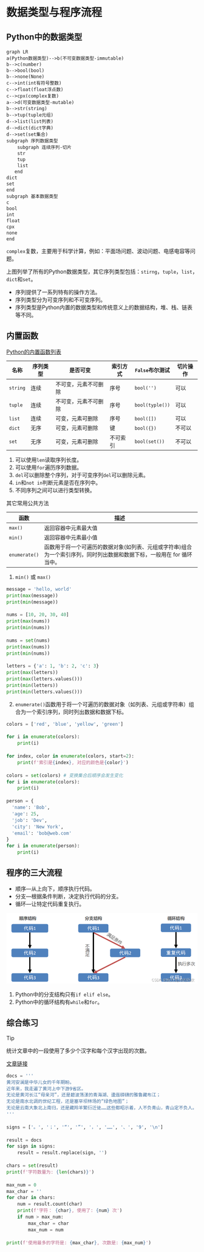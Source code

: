 # 数据类型与程序流程

## Python中的数据类型

```mermaid
graph LR
a(Python数据类型)-->b(不可变数据类型-immutable)
b-->c(number)
b-->bool(bool)
b-->none(None)
c-->int(int有符号整数)
c-->float(float浮点数)
c-->cpx(complex复数)
a-->d(可变数据类型-mutable)
b-->str(string)
b-->tup(tuple元组)
d-->list(list列表)
d-->dict(dict字典)
d-->set(set集合)
subgraph 序列数据类型
	subgraph 连续序列-切片
    str
    tup
    list
   end
dict
set
end
subgraph 基本数据类型
c
bool
int
float
cpx
none
end
```

`complex`复数，主要用于科学计算，例如：平面场问题、波动问题、电感电容等问题。

上图列举了所有的Python数据类型，其它序列类型包括：`stirng`，`tuple`，`list`，`dict`和`set`。

* 序列提供了一系列特有的操作方法。
* 序列类型分为可变序列和不可变序列。
* 序列类型是Python内置的数据类型和传统意义上的数据结构，堆、栈、链表等不同。

## 内置函数

[Python的内置函数列表](https://docs.python.org/zh-cn/3.9/library/functions.html#built-in-functions)

| 名称     | 序列类型 | 是否可变             | 索引方式 | `False`布尔测试 | 切片操作 |
| -------- | -------- | -------------------- | -------- | --------------- | -------- |
| `string` | 连续     | 不可变，元素不可删除 | 序号     | `bool('')`      | 可以     |
| `tuple`  | 连续     | 不可变，元素不可删除 | 序号     | `bool(typle())` | 可以     |
| `list`   | 连续     | 可变，元素可删除     | 序号     | `bool([])`      | 可以     |
| `dict`   | 无序     | 可变，元素可删除     | 键       | `bool({})`      | 不可以   |
| `set`    | 无序     | 可变，元素可删除     | 不可索引 | `bool(set())`   | 不可以   |

1. 可以使用`len`读取序列长度。
2. 可以使用`for`遍历序列数据。
3. `del`可以删除整个序列，对于可变序列`del`可以删除元素。
4. `in`和`not in`判断元素是否在序列中。
5. 不同序列之间可以进行类型转换。

其它常用公共方法

| 函数          | 描述                                                         |
| ------------- | ------------------------------------------------------------ |
| `max()`       | 返回容器中元素最大值                                         |
| `min()`       | 返回容器中元素最小值                                         |
| `enumerate()` | 函数用于将一个可遍历的数据对象(如列表、元组或字符串)组合为一个索引序列，同时列出数据和数据下标，一般用在 for 循环当中。 |

1. `min()` 或 `max()`

```python
message = 'hello, world'
print(max(message))
print(min(message))

nums = [10, 20, 30, 40]
print(max(nums))
print(min(nums))

nums = set(nums)
print(max(nums))
print(min(nums))

letters = {'a': 1, 'b': 2, 'c': 3}
print(max(letters))
print(max(letters.values()))
print(min(letters))
print(min(letters.values()))
```

2. `enumerate()`函数用于将一个可遍历的数据对象（如列表、元组或字符串）组合为一个索引序列，同时列出数据和数据下标。

```python
colors = ['red', 'blue', 'yellow', 'green']

for i in enumerate(colors):
    print(i)

for index, color in enumerate(colors, start=2):
    print(f'索引是{index}, 对应的颜色是{color}')
    
colors = set(colors) # 变换集合后顺序会发生变化
for i in enumerate(colors):
    print(i)
    
person = {
  'name': 'Bob', 
  'age': 25, 
  'job': 'Dev', 
  'city': 'New York', 
  'email': 'bob@web.com'
}
for i in enumerate(person):
    print(i)
```

## 程序的三大流程

* 顺序—从上向下，顺序执行代码。
* 分支—根据条件判断，决定执行代码的分支。
* 循环—让特定代码重复执行。

![](https://raw.githubusercontent.com/hughxusu/lesson-py/develop/images/base/p9Fbv2n.png)

1. Python中的分支结构只有`if elif else`。
1. Python中的循环结构有`while`和`for`。

## 综合练习

> [!tip]
>
> 统计文章中的一段使用了多少个汉字和每个汉字出现的次数。
>
> [文章链接](https://baijiahao.baidu.com/s?id=1720661522278169835&wfr=spider&for=pc)

```python
docs = '''
黄河安澜是中华儿女的千年期盼。
近年来，我走遍了黄河上中下游9省区。
无论是黄河长江“母亲河”，还是碧波荡漾的青海湖、逶迤磅礴的雅鲁藏布江；
无论是南水北调的世纪工程，还是塞罕坝林场的“绿色地图”；
无论是云南大象北上南归，还是藏羚羊繁衍迁徙……这些都昭示着，人不负青山，青山定不负人。
'''

signs = ['。', '；', '“', '”', '，', '……', '、', '9', '\n']

result = docs
for sign in signs:
    result = result.replace(sign, '')

chars = set(result)
print(f'字符数量为: {len(chars)}')

max_num = 0
max_char = ''
for char in chars:
    num = result.count(char)
    print(f'字符： {char}, 使用了: {num} 次')
    if num > max_num:
        max_char = char
        max_num = num

print(f'使用最多的字符是: {max_char}, 次数是: {max_num}')
```





